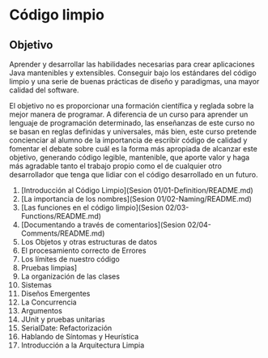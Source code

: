 # Código limpio

## Objetivo

Aprender y desarrollar las habilidades necesarias para crear aplicaciones Java mantenibles y extensibles. Conseguir bajo los estándares del código limpio y una serie de buenas prácticas de diseño y paradigmas, una mayor calidad del software.

El objetivo no es proporcionar una formación científica y reglada sobre la mejor manera de programar. A diferencia de un curso para aprender un lenguaje de programación determinado, las enseñanzas de este curso no se basan en reglas definidas y universales, más bien, este curso pretende concienciar al alumno de la importancia de escribir código de calidad y fomentar el debate sobre cuál es la forma más apropiada de alcanzar este objetivo, generando código legible, mantenible, que aporte valor y haga más agradable tanto el trabajo propio como el de cualquier otro desarrollador que tenga que lidiar con el código desarrollado en un futuro.

1. [Introducción al Código Limpio](Sesion 01/01-Definition/README.md)
2. [La importancia de los nombres](Sesion 01/02-Naming/README.md)
3. [Las funciones en el código limpio](Sesion 02/03-Functions/README.md)
4. [Documentando a través de comentarios](Sesion 02/04-Comments/README.md)
5. Los Objetos y otras estructuras de datos
6. El procesamiento correcto de Errores
8. Los límites de nuestro código
9. Pruebas limpias]
10. La organización de las clases
11. Sistemas
12. Diseños Emergentes
13. La Concurrencia
14. Argumentos
15. JUnit y pruebas unitarias
16. SerialDate: Refactorización
17. Hablando de Síntomas y Heurística
18. Introducción a la Arquitectura Limpia
